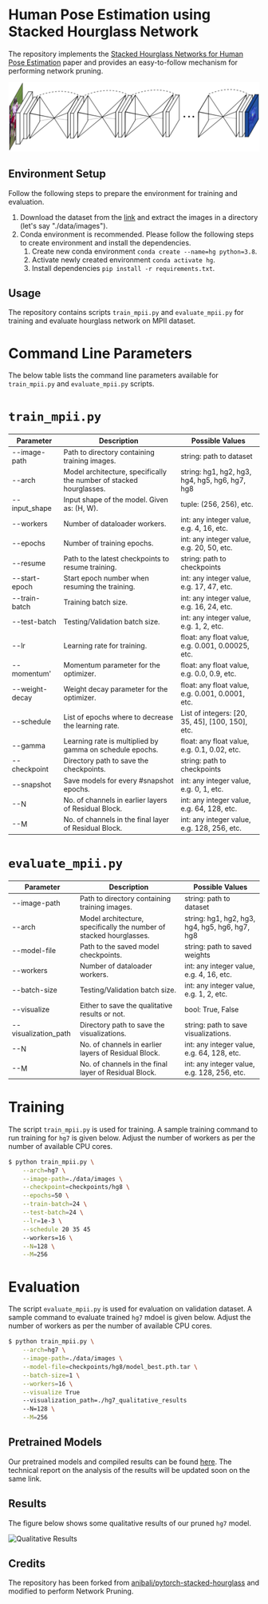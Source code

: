 # Human Pose Estimation using Stacked Hourglass Network
The repository implements the [Stacked Hourglass Networks for Human Pose Estimation](https://arxiv.org/pdf/1603.06937.pdf) 
paper and provides an easy-to-follow mechanism for performing network pruning.

![Stacked Hourglass Network Architecture](images/arch.png)

## Environment Setup
Follow the following steps to prepare the environment for training and evaluation.

1. Download the dataset from the [link](http://human-pose.mpi-inf.mpg.de/#download) and extract the images in a directory (let's say "./data/images").
1. Conda environment is recommended. Please follow the following steps to create environment and install the dependencies.
    1. Create new conda environment `conda create --name=hg python=3.8`.
    1. Activate newly created environment `conda activate hg`.
    1. Install dependencies `pip install -r requirements.txt`.

## Usage
The repository contains scripts `train_mpii.py` and `evaluate_mpii.py` for training and evaluate hourglass network 
on MPII dataset.

# Command Line Parameters
The below table lists the command line parameters available for `train_mpii.py` and `evaluate_mpii.py` scripts.

# `train_mpii.py`

| Parameter | Description  | Possible Values |
| ------------- | ------------- | ------------- |
| --image-path  | Path to directory containing training images. | string: path to dataset |
| --arch  | Model architecture, specifically the number of stacked hourglasses. | string: hg1, hg2, hg3, hg4, hg5, hg6, hg7, hg8 |
| --input_shape | Input shape of the model. Given as: (H, W). | tuple: (256, 256), etc. |
| --workers | Number of dataloader workers. | int: any integer value, e.g. 4, 16, etc. |
| --epochs  | Number of training epochs. | int: any integer value, e.g. 20, 50, etc. |
| --resume | Path to the latest checkpoints to resume training. | string: path to checkpoints |
| --start-epoch  | Start epoch number when resuming the training. | int: any integer value, e.g. 17, 47, etc. |
| --train-batch | Training batch size. | int: any integer value, e.g. 16, 24, etc. |
| --test-batch | Testing/Validation batch size. | int: any integer value, e.g. 1, 2, etc. |
| --lr | Learning rate for training. | float: any float value, e.g. 0.001, 0.00025, etc. |
| --momentum' | Momentum parameter for the optimizer. | float: any float value, e.g. 0.0, 0.9, etc. |
| --weight-decay  | Weight decay parameter for the optimizer. | float: any float value, e.g. 0.001, 0.0001, etc. |
| --schedule  | List of epochs where to decrease the learning rate. | List of integers: [20, 35, 45], [100, 150], etc. |
| --gamma | Learning rate is multiplied by gamma on schedule epochs. | float: any float value, e.g. 0.1, 0.02, etc. |
| --checkpoint  | Directory path to save the checkpoints. | string: path to checkpoints |
| --snapshot | Save models for every #snapshot epochs. | int: any integer value, e.g. 0, 1, etc. |
| --N | No. of channels in earlier layers of Residual Block. | int: any integer value, e.g. 64, 128, etc. |
| --M | No. of channels in the final layer of Residual Block. | int: any integer value, e.g. 128, 256, etc. |

# `evaluate_mpii.py`

| Parameter | Description  | Possible Values |
| ------------- | ------------- | ------------- |
| --image-path  | Path to directory containing training images. | string: path to dataset |
| --arch  | Model architecture, specifically the number of stacked hourglasses. | string: hg1, hg2, hg3, hg4, hg5, hg6, hg7, hg8 |
| --model-file | Path to the saved model checkpoints. | string: path to saved weights |
| --workers | Number of dataloader workers. | int: any integer value, e.g. 4, 16, etc. |
| --batch-size | Testing/Validation batch size. | int: any integer value, e.g. 1, 2, etc. |
| --visualize  | Either to save the qualitative results or not. | bool: True, False |
| --visualization_path | Directory path to save the visualizations. | string: path to save visualizations. |
| --N | No. of channels in earlier layers of Residual Block. | int: any integer value, e.g. 64, 128, etc. |
| --M | No. of channels in the final layer of Residual Block. | int: any integer value, e.g. 128, 256, etc. |

# Training
The script `train_mpii.py` is used for training. A sample training command to run training for `hg7` is given below. 
Adjust the number of workers as per the number of available CPU cores.

```bash
$ python train_mpii.py \
    --arch=hg7 \
    --image-path=./data/images \
    --checkpoint=checkpoints/hg8 \
    --epochs=50 \
    --train-batch=24 \
    --test-batch=24 \
    --lr=1e-3 \
    --schedule 20 35 45
    --workers=16 \
    --N=128 \
    --M=256
```

# Evaluation
The script `evaluate_mpii.py` is used for evaluation on validation dataset. A sample command to evaluate trained `hg7` mdoel is given below. 
Adjust the number of workers as per the number of available CPU cores.

```bash
$ python train_mpii.py \
    --arch=hg7 \
    --image-path=./data/images \
    --model-file=checkpoints/hg8/model_best.pth.tar \
    --batch-size=1 \
    --workers=16 \
    --visualize True
    --visualization_path=./hg7_qualitative_results
    --N=128 \
    --M=256
````

## Pretrained Models
Our pretrained models and compiled results can be found 
[here](https://mbzuaiac-my.sharepoint.com/:f:/g/personal/20020063_mbzuai_ac_ae/EokAQGIkxuJCvwEQ6JhR3ZwBLgMpmCLWbzcgiqrKomzEhQ?e=Ktov0h). 
The technical report on the analysis of the results will be updated soon on the same link.

## Results
The figure below shows some qualitative results of our pruned `hg7` model.

![Qualitative Results](images/Qualitative_Results.png)

## Credits
The repository has been forked from [anibali/pytorch-stacked-hourglass](https://github.com/anibali/pytorch-stacked-hourglass) and modified to perform Network Pruning. 